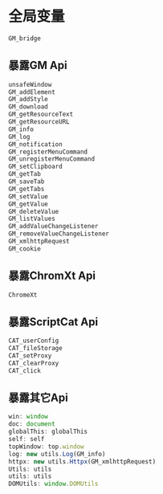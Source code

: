 # 全局变量

```js
GM_bridge
```

## 暴露GM Api

```js
unsafeWindow
GM_addElement
GM_addStyle
GM_download
GM_getResourceText
GM_getResourceURL
GM_info
GM_log
GM_notification
GM_registerMenuCommand
GM_unregisterMenuCommand
GM_setClipboard
GM_getTab
GM_saveTab
GM_getTabs
GM_setValue
GM_getValue
GM_deleteValue
GM_listValues
GM_addValueChangeListener
GM_removeValueChangeListener
GM_xmlhttpRequest
GM_cookie
```

## 暴露ChromXt Api

```js
ChromeXt
```

## 暴露ScriptCat Api

```js
CAT_userConfig
CAT_fileStorage
CAT_setProxy
CAT_clearProxy
CAT_click
```

## 暴露其它Api

```js
win: window
doc: document
globalThis: globalThis
self: self
topWindow: top.window
log: new utils.Log(GM_info)
httpx: new utils.Httpx(GM_xmlhttpRequest)
Utils: utils
utils: utils
DOMUtils: window.DOMUtils
```
